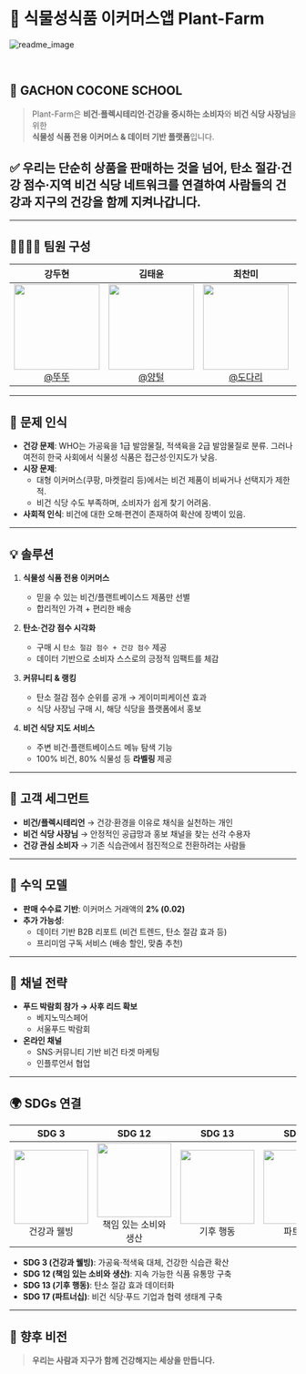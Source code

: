 # 🌱 식물성식품 이커머스앱 **Plant-Farm**

![readme_image](https://user-images.githubusercontent.com/112460466/210706312-6a44b60d-a42e-4210-b334-9e5983f70fb3.png)

<br>

## 🏫 GACHON COCONE SCHOOL

> Plant-Farm은 **비건·플렉시테리언·건강을 중시하는 소비자**와 **비건 식당 사장님**을 위한  
> **식물성 식품 전용 이커머스 & 데이터 기반 플랫폼**입니다.  

## ✅ 우리는 단순히 상품을 판매하는 것을 넘어, **탄소 절감·건강 점수·지역 비건 식당 네트워크**를 연결하여 사람들의 건강과 지구의 건강을 함께 지켜나갑니다.

---

## 👨‍👩‍👧‍👦 팀원 구성

<div align="center">

| **강두현** | **김태윤** | **최찬미** | **Empty** |
| :------: |  :------: | :------: | :------: |
| [<img src="https://encrypted-tbn0.gstatic.com/images?q=tbn:ANd9GcT7H4ybAEwnTyj93alV09NDtgzGAYJEYTyr_A&s" height=150 width=150> <br/> @뚜뚜](https://github.com/ocean1229-github) | [<img src="https://encrypted-tbn0.gstatic.com/images?q=tbn:ANd9GcR5Kgu7JhIWgBwD1nfxPAezEUD5qom-BG7qmA&s" height=150 width=150> <br/> @양털](https://github.com/k0278kim) | [<img src="https://encrypted-tbn0.gstatic.com/images?q=tbn:ANd9GcSXY5tOkQ1SAEU7jzLVOQG6IYbsKL_rFaM-Qw&s" height=150 width=150> <br/> @도다리](https://github.com/) | [<img src="https://encrypted-tbn0.gstatic.com/images?q=tbn:ANd9GcQppk1mHUY-UObgusL7Pa8XE-8CJL15Qdb3lQ&s" height=150 width=150> <br/> @찾고있습니다.]() |

</div>

---

## 🎯 문제 인식

- **건강 문제**: WHO는 가공육을 1급 발암물질, 적색육을 2급 발암물질로 분류. 그러나 여전히 한국 사회에서 식물성 식품은 접근성·인지도가 낮음.  
- **시장 문제**:  
  - 대형 이커머스(쿠팡, 마켓컬리 등)에서는 비건 제품이 비싸거나 선택지가 제한적.  
  - 비건 식당 수도 부족하며, 소비자가 쉽게 찾기 어려움.  
- **사회적 인식**: 비건에 대한 오해·편견이 존재하여 확산에 장벽이 있음.  

---

## 💡 솔루션

1. **식물성 식품 전용 이커머스**  
   - 믿을 수 있는 비건/플랜트베이스드 제품만 선별  
   - 합리적인 가격 + 편리한 배송  

2. **탄소·건강 점수 시각화**  
   - 구매 시 `탄소 절감 점수 + 건강 점수` 제공  
   - 데이터 기반으로 소비자 스스로의 긍정적 임팩트를 체감  

3. **커뮤니티 & 랭킹**  
   - 탄소 절감 점수 순위를 공개 → 게이미피케이션 효과  
   - 식당 사장님 구매 시, 해당 식당을 플랫폼에서 홍보  

4. **비건 식당 지도 서비스**  
   - 주변 비건·플랜트베이스드 메뉴 탐색 기능  
   - 100% 비건, 80% 식물성 등 **라벨링** 제공  

---

## 👥 고객 세그먼트

- **비건/플렉시테리언** → 건강·환경을 이유로 채식을 실천하는 개인  
- **비건 식당 사장님** → 안정적인 공급망과 홍보 채널을 찾는 선각 수용자  
- **건강 관심 소비자** → 기존 식습관에서 점진적으로 전환하려는 사람들  

---

## 💸 수익 모델

- **판매 수수료 기반**: 이커머스 거래액의 **2% (0.02)**  
- **추가 가능성**:  
  - 데이터 기반 B2B 리포트 (비건 트렌드, 탄소 절감 효과 등)  
  - 프리미엄 구독 서비스 (배송 할인, 맞춤 추천)  

---

## 📣 채널 전략

- **푸드 박람회 참가 → 사후 리드 확보**  
  - 베지노믹스페어  
  - 서울푸드 박람회  
- **온라인 채널**  
  - SNS·커뮤니티 기반 비건 타겟 마케팅  
  - 인플루언서 협업  

---

## 🌍 SDGs 연결

<div align="center">

| **SDG 3** | **SDG 12** | **SDG 13** | **SDG 17** |
| :------: |  :------: | :------: | :------: |
| <img src="https://upload.wikimedia.org/wikipedia/commons/b/bc/Sustainable_Development_Goal_03GoodHealth.svg" height=130 width=130> <br/> 건강과 웰빙 | <img src="https://upload.wikimedia.org/wikipedia/commons/6/65/Sustainable_Development_Goal_12ResponsibleConsumption.svg" height=130 width=130> <br/> 책임 있는 소비와 생산 | <img src="https://upload.wikimedia.org/wikipedia/commons/7/7b/Sustainable_Development_Goal_13Climate.svg" height=130 width=130> <br/> 기후 행동 | <img src="https://upload.wikimedia.org/wikipedia/commons/e/e0/Sustainable_Development_Goal_17Partnerships.svg" height=130 width=130> <br/> 파트너십 |

</div>

- **SDG 3 (건강과 웰빙)**: 가공육·적색육 대체, 건강한 식습관 확산  
- **SDG 12 (책임 있는 소비와 생산)**: 지속 가능한 식품 유통망 구축  
- **SDG 13 (기후 행동)**: 탄소 절감 효과 데이터화  
- **SDG 17 (파트너십)**: 비건 식당·푸드 기업과 협력 생태계 구축  

---

## 🚀 향후 비전

> **우리는 사람과 지구가 함께 건강해지는 세상을 만듭니다.** 